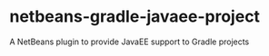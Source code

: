 netbeans-gradle-javaee-project
==============================

A NetBeans plugin to provide JavaEE support to Gradle projects
